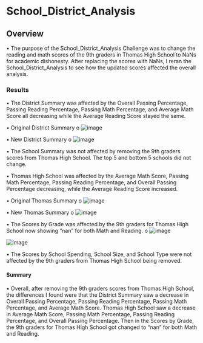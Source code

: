 # School_District_Analysis
## Overview
•	The purpose of the School_District_Analysis Challenge was to change the reading and math scores of the 9th graders in Thomas High School to NaNs for academic dishonesty. After replacing the scores with NaNs, I reran the School_District_Analysis to see how the updated scores affected the overall analysis.
### Results
•	The District Summary was affected by the Overall Passing Percentage, Passing Reading Percentage, Passing Math Percentage, and Average Math Score all decreasing while the Average Reading Score stayed the same.

•	Original District Summary
o	  ![image](https://user-images.githubusercontent.com/78935982/113514916-da68b580-9536-11eb-90e8-5c560552e669.png)


•	New District Summary
o	 ![image](https://user-images.githubusercontent.com/78935982/113514918-de94d300-9536-11eb-8c4f-fea5d9108cc5.png)


•	The School Summary was not affected by removing the 9th graders scores from Thomas High School. The top 5 and bottom 5 schools did not change.

•	Thomas High School was affected by the Average Math Score, Passing Math Percentage, Passing Reading Percentage, and Overall Passing Percentage decreasing, while the Average Reading Score increased.

•	Original Thomas Summary
o	 ![image](https://user-images.githubusercontent.com/78935982/113514989-624ebf80-9537-11eb-9a39-23ab8376de8b.png)


•	New Thomas Summary
o	 ![image](https://user-images.githubusercontent.com/78935982/113514994-667add00-9537-11eb-92a2-a28ded9fa1d4.png)


•	The Scores by Grade was affected by the 9th graders for Thomas High School now showing “nan” for both Math and Reading.
o	      ![image](https://user-images.githubusercontent.com/78935982/113515012-798dad00-9537-11eb-8447-146a90c06963.png)

![image](https://user-images.githubusercontent.com/78935982/113515013-7f838e00-9537-11eb-9ec7-3066ba497ded.png)


•	The Scores by School Spending, School Size, and School Type were not affected by the 9th graders from Thomas High School being removed.

#### Summary
•	Overall, after removing the 9th graders scores from Thomas High School, the differences I found were that the District Summary saw a decrease in Overall Passing Percentage, Passing Reading Percentage, Passing Math Percentage, and Average Math Score. Thomas High School saw a decrease in Average Math Score, Passing Math Percentage, Passing Reading Percentage, and Overall Passing Percentage. Then in the  Scores by Grade, the 9th graders for Thomas High School got changed to “nan” for both Math and Reading.
